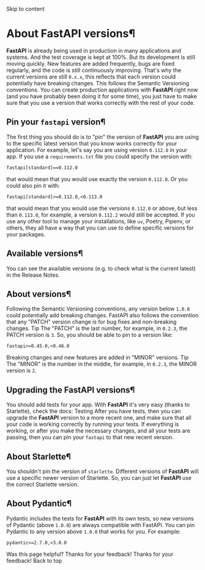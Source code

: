 Skip to content 
# About FastAPI versions¶
**FastAPI** is already being used in production in many applications and systems. And the test coverage is kept at 100%. But its development is still moving quickly.
New features are added frequently, bugs are fixed regularly, and the code is still continuously improving.
That's why the current versions are still `0.x.x`, this reflects that each version could potentially have breaking changes. This follows the Semantic Versioning conventions.
You can create production applications with **FastAPI** right now (and you have probably been doing it for some time), you just have to make sure that you use a version that works correctly with the rest of your code.
## Pin your `fastapi` version¶
The first thing you should do is to "pin" the version of **FastAPI** you are using to the specific latest version that you know works correctly for your application.
For example, let's say you are using version `0.112.0` in your app.
If you use a `requirements.txt` file you could specify the version with:
```
fastapi[standard]==0.112.0

```

that would mean that you would use exactly the version `0.112.0`.
Or you could also pin it with:
```
fastapi[standard]>=0.112.0,<0.113.0

```

that would mean that you would use the versions `0.112.0` or above, but less than `0.113.0`, for example, a version `0.112.2` would still be accepted.
If you use any other tool to manage your installations, like `uv`, Poetry, Pipenv, or others, they all have a way that you can use to define specific versions for your packages.
## Available versions¶
You can see the available versions (e.g. to check what is the current latest) in the Release Notes.
## About versions¶
Following the Semantic Versioning conventions, any version below `1.0.0` could potentially add breaking changes.
FastAPI also follows the convention that any "PATCH" version change is for bug fixes and non-breaking changes.
Tip
The "PATCH" is the last number, for example, in `0.2.3`, the PATCH version is `3`.
So, you should be able to pin to a version like:
```
fastapi>=0.45.0,<0.46.0

```

Breaking changes and new features are added in "MINOR" versions.
Tip
The "MINOR" is the number in the middle, for example, in `0.2.3`, the MINOR version is `2`.
## Upgrading the FastAPI versions¶
You should add tests for your app.
With **FastAPI** it's very easy (thanks to Starlette), check the docs: Testing
After you have tests, then you can upgrade the **FastAPI** version to a more recent one, and make sure that all your code is working correctly by running your tests.
If everything is working, or after you make the necessary changes, and all your tests are passing, then you can pin your `fastapi` to that new recent version.
## About Starlette¶
You shouldn't pin the version of `starlette`.
Different versions of **FastAPI** will use a specific newer version of Starlette.
So, you can just let **FastAPI** use the correct Starlette version.
## About Pydantic¶
Pydantic includes the tests for **FastAPI** with its own tests, so new versions of Pydantic (above `1.0.0`) are always compatible with FastAPI.
You can pin Pydantic to any version above `1.0.0` that works for you.
For example:
```
pydantic>=2.7.0,<3.0.0

```

Was this page helpful? 
Thanks for your feedback! 
Thanks for your feedback! 
Back to top 

